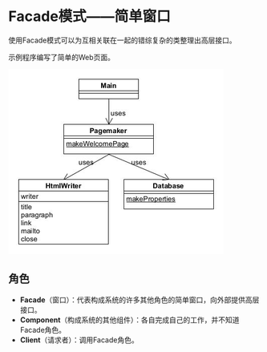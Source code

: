 # Facade模式——简单窗口

使用Facade模式可以为互相关联在一起的错综复杂的类整理出高层接口。

示例程序编写了简单的Web页面。

![facade](asset/facade.jpg)

## 角色

* **Facade**（窗口）：代表构成系统的许多其他角色的简单窗口，向外部提供高层接口。
* **Component**（构成系统的其他组件）：各自完成自己的工作，并不知道Facade角色。
* **Client**（请求者）：调用Facade角色。